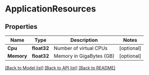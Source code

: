 # ApplicationResources

## Properties

Name | Type | Description | Notes
------------ | ------------- | ------------- | -------------
**Cpu** | **float32** | Number of virtual CPUs | [optional] 
**Memory** | **float32** | Memory in GigaBytes (GB) | [optional] 

[[Back to Model list]](../README.md#documentation-for-models) [[Back to API list]](../README.md#documentation-for-api-endpoints) [[Back to README]](../README.md)


